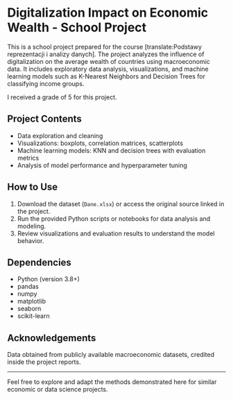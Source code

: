 # Digitalization Impact on Economic Wealth - School Project

This is a school project prepared for the course [translate:Podstawy reprezentacji i analizy danych]. The project analyzes the influence of digitalization on the average wealth of countries using macroeconomic data. It includes exploratory data analysis, visualizations, and machine learning models such as K-Nearest Neighbors and Decision Trees for classifying income groups.

I received a grade of 5 for this project.

## Project Contents
- Data exploration and cleaning
- Visualizations: boxplots, correlation matrices, scatterplots
- Machine learning models: KNN and decision trees with evaluation metrics
- Analysis of model performance and hyperparameter tuning

## How to Use
1. Download the dataset (`Dane.xlsx`) or access the original source linked in the project.
2. Run the provided Python scripts or notebooks for data analysis and modeling.
3. Review visualizations and evaluation results to understand the model behavior.

## Dependencies
- Python (version 3.8+)
- pandas
- numpy
- matplotlib
- seaborn
- scikit-learn

## Acknowledgements
Data obtained from publicly available macroeconomic datasets, credited inside the project reports.

---

Feel free to explore and adapt the methods demonstrated here for similar economic or data science projects.
